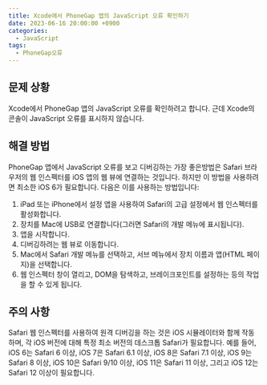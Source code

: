 ```yaml
---
title: Xcode에서 PhoneGap 앱의 JavaScript 오류 확인하기
date: 2023-06-16 20:00:00 +0900
categories:
  - JavaScript
tags:
  - PhoneGap오류
---
```


## 문제 상황

Xcode에서 PhoneGap 앱의 JavaScript 오류를 확인하려고 합니다. 근데 Xcode의 콘솔이 JavaScript 오류를 표시하지 않습니다.

## 해결 방법

PhoneGap 앱에서 JavaScript 오류를 보고 디버깅하는 가장 좋은방법은 Safari 브라우저의 웹 인스펙터를 iOS 앱의 웹 뷰에 연결하는 것입니다. 하지만 이 방법을 사용하려면 최소한 iOS 6가 필요합니다. 다음은 이를 사용하는 방법입니다:

1. iPad 또는 iPhone에서 설정 앱을 사용하여 Safari의 고급 설정에서 웹 인스펙터를 활성화합니다.
2. 장치를 Mac에 USB로 연결합니다(그러면 Safari의 개발 메뉴에 표시됩니다).
3. 앱을 시작합니다.
4. 디버깅하려는 웹 뷰로 이동합니다.
5. Mac에서 Safari 개발 메뉴를 선택하고, 서브 메뉴에서 장치 이름과 앱(HTML 페이지)을 선택합니다.
6. 웹 인스펙터 창이 열리고, DOM을 탐색하고, 브레이크포인트를 설정하는 등의 작업을 할 수 있게 됩니다.

## 주의 사항

Safari 웹 인스펙터를 사용하여 원격 디버깅을 하는 것은 iOS 시뮬레이터와 함께 작동하며, 각 iOS 버전에 대해 특정 최소 버전의 데스크톱 Safari가 필요합니다. 예를 들어, iOS 6는 Safari 6 이상, iOS 7은 Safari 6.1 이상, iOS 8은 Safari 7.1 이상, iOS 9는 Safari 8 이상, iOS 10은 Safari 9/10 이상, iOS 11은 Safari 11 이상, 그리고 iOS 12는 Safari 12 이상이 필요합니다.
